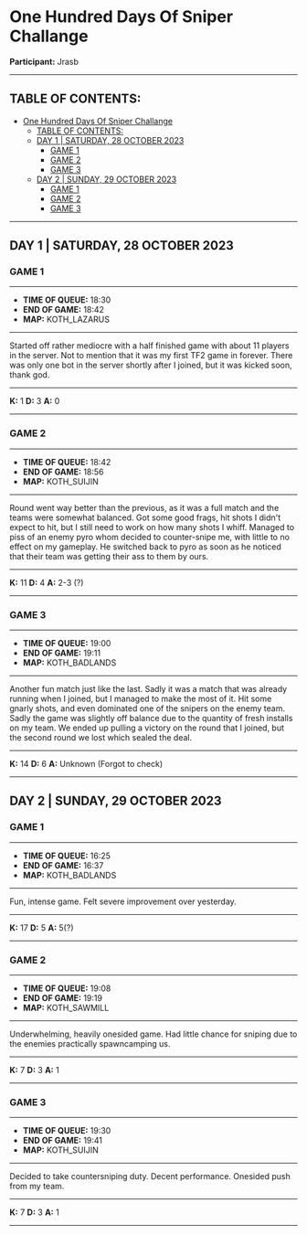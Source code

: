 # One Hundred Days Of Sniper Challange
**Participant:** Jrasb

---

## TABLE OF CONTENTS:
- [One Hundred Days Of Sniper Challange](#one-hundred-days-of-sniper-challange)
  - [TABLE OF CONTENTS:](#table-of-contents)
  - [DAY 1 | SATURDAY, 28 OCTOBER 2023](#day-1--saturday-28-october-2023)
    - [GAME 1](#game-1)
    - [GAME 2](#game-2)
    - [GAME 3](#game-3)
  - [DAY 2 | SUNDAY, 29 OCTOBER 2023](#day-2--sunday-29-october-2023)
    - [GAME 1](#game-1-1)
    - [GAME 2](#game-2-1)
    - [GAME 3](#game-3-1)

---

## DAY 1 | SATURDAY, 28 OCTOBER 2023

### GAME 1

---
* **TIME OF QUEUE:** 18:30
* **END OF GAME:** 18:42
* **MAP:** KOTH_LAZARUS
---

Started off rather mediocre with a half finished game with about 11 players in the server.
Not to mention that it was my first TF2 game in forever. There was only one bot in the 
server shortly after I joined, but it was kicked soon, thank god.

---

**K:** 1
**D:** 3
**A:** 0

---

### GAME 2

---

* **TIME OF QUEUE:** 18:42
* **END OF GAME:** 18:56
* **MAP:** KOTH_SUIJIN

---

Round went way better than the previous, as it was a full match and the teams were somewhat 
balanced. Got some good frags, hit shots I didn't expect to hit, but I still need to work on 
how many shots I whiff.
Managed to piss of an enemy pyro whom decided to counter-snipe me, with little to no effect 
on my gameplay. He switched back to pyro as soon as he noticed that their team was getting 
their ass to them by ours.

---

**K:** 11
**D:** 4
**A:** 2-3 (?)

---

### GAME 3

---

* **TIME OF QUEUE:** 19:00
* **END OF GAME:** 19:11
* **MAP:** KOTH_BADLANDS

---

Another fun match just like the last. Sadly it was a match that was already running when I 
joined, but I managed to make the most of it. Hit some gnarly shots, and even dominated one 
of the snipers on the enemy team. Sadly the game was slightly off balance due to the 
quantity of fresh installs on my team. We ended up pulling a victory on the round that I 
joined, but the second round we lost which sealed the deal. 

---

**K:** 14
**D:** 6
**A:** Unknown (Forgot to check)

---

## DAY 2 | SUNDAY, 29 OCTOBER 2023

### GAME 1

---

* **TIME OF QUEUE:** 16:25
* **END OF GAME:** 16:37
* **MAP:** KOTH_BADLANDS

---

Fun, intense game. Felt severe improvement over yesterday.

---

**K:** 17 **D:** 5 **A:** 5(?)

---

### GAME 2

---

* **TIME OF QUEUE:** 19:08
* **END OF GAME:** 19:19
* **MAP:** KOTH_SAWMILL

---

Underwhelming, heavily onesided game. Had little chance for sniping due to the enemies 
practically spawncamping us.

---

**K:** 7 **D:** 3 **A:** 1

---

### GAME 3

---

* **TIME OF QUEUE:** 19:30
* **END OF GAME:** 19:41
* **MAP:** KOTH_SUIJIN

---

Decided to take countersniping duty. Decent performance. Onesided push from my team.

---

**K:** 7 **D:** 3 **A:** 1

---
